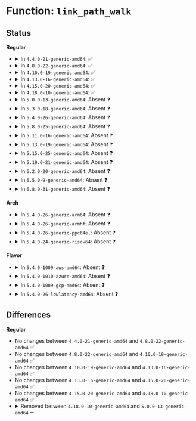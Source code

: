 # Function: <code>link_path_walk</code>

## Status
<b>Regular</b>
<ul>
<li>
<details>
<summary>In <code>4.4.0-21-generic-amd64</code>: ✅</summary>

```c
int link_path_walk(const char * name, struct nameidata * nd)
```

```json
{
  "name": "link_path_walk",
  "collision_type": "Unique Static",
  "inline_type": "No",
  "funcs": [
    {
      "addr": 18446744071581048720,
      "name": "link_path_walk",
      "external": false,
      "loc": "fs/namei.c:1896",
      "file": "fs/namei.c",
      "inline": "seen, unknown",
      "caller_inline": [],
      "caller_func": [
        "fs/namei.c:path_parentat",
        "fs/namei.c:path_lookupat",
        "fs/namei.c:path_mountpoint",
        "fs/namei.c:path_openat"
      ]
    }
  ],
  "symbols": [
    {
      "addr": 18446744071581048720,
      "name": "link_path_walk",
      "section": ".text",
      "bind": "STB_LOCAL",
      "size": 1451
    }
  ]
}
```
</details>
</li>
<li>
<details>
<summary>In <code>4.8.0-22-generic-amd64</code>: ✅</summary>

```c
int link_path_walk(const char * name, struct nameidata * nd)
```

```json
{
  "name": "link_path_walk",
  "collision_type": "Unique Static",
  "inline_type": "No",
  "funcs": [
    {
      "addr": 18446744071581206032,
      "name": "link_path_walk",
      "external": false,
      "loc": "fs/namei.c:2039",
      "file": "fs/namei.c",
      "inline": "seen, unknown",
      "caller_inline": [],
      "caller_func": [
        "fs/namei.c:path_openat",
        "fs/namei.c:path_mountpoint",
        "fs/namei.c:path_parentat",
        "fs/namei.c:path_lookupat"
      ]
    }
  ],
  "symbols": [
    {
      "addr": 18446744071581206032,
      "name": "link_path_walk",
      "section": ".text",
      "bind": "STB_LOCAL",
      "size": 1573
    }
  ]
}
```
</details>
</li>
<li>
<details>
<summary>In <code>4.10.0-19-generic-amd64</code>: ✅</summary>

```c
int link_path_walk(const char * name, struct nameidata * nd)
```

```json
{
  "name": "link_path_walk",
  "collision_type": "Unique Static",
  "inline_type": "No",
  "funcs": [
    {
      "addr": 18446744071581281008,
      "name": "link_path_walk",
      "external": false,
      "loc": "fs/namei.c:2032",
      "file": "fs/namei.c",
      "inline": "seen, unknown",
      "caller_inline": [],
      "caller_func": [
        "fs/namei.c:path_openat",
        "fs/namei.c:path_mountpoint",
        "fs/namei.c:path_parentat",
        "fs/namei.c:path_lookupat"
      ]
    }
  ],
  "symbols": [
    {
      "addr": 18446744071581281008,
      "name": "link_path_walk",
      "section": ".text",
      "bind": "STB_LOCAL",
      "size": 1578
    }
  ]
}
```
</details>
</li>
<li>
<details>
<summary>In <code>4.13.0-16-generic-amd64</code>: ✅</summary>

```c
int link_path_walk(const char * name, struct nameidata * nd)
```

```json
{
  "name": "link_path_walk",
  "collision_type": "Unique Static",
  "inline_type": "No",
  "funcs": [
    {
      "addr": 18446744071581330640,
      "name": "link_path_walk",
      "external": false,
      "loc": "fs/namei.c:2042",
      "file": "fs/namei.c",
      "inline": "seen, unknown",
      "caller_inline": [],
      "caller_func": [
        "fs/namei.c:path_openat",
        "fs/namei.c:path_mountpoint",
        "fs/namei.c:path_parentat",
        "fs/namei.c:path_lookupat"
      ]
    }
  ],
  "symbols": [
    {
      "addr": 18446744071581330640,
      "name": "link_path_walk",
      "section": ".text",
      "bind": "STB_LOCAL",
      "size": 1418
    }
  ]
}
```
</details>
</li>
<li>
<details>
<summary>In <code>4.15.0-20-generic-amd64</code>: ✅</summary>

```c
int link_path_walk(const char * name, struct nameidata * nd)
```

```json
{
  "name": "link_path_walk",
  "collision_type": "Unique Static",
  "inline_type": "No",
  "funcs": [
    {
      "addr": 18446744071581470768,
      "name": "link_path_walk",
      "external": false,
      "loc": "fs/namei.c:2040",
      "file": "fs/namei.c",
      "inline": "seen, unknown",
      "caller_inline": [],
      "caller_func": [
        "fs/namei.c:path_openat",
        "fs/namei.c:path_mountpoint",
        "fs/namei.c:path_parentat",
        "fs/namei.c:path_lookupat"
      ]
    }
  ],
  "symbols": [
    {
      "addr": 18446744071581470768,
      "name": "link_path_walk",
      "section": ".text",
      "bind": "STB_LOCAL",
      "size": 1436
    }
  ]
}
```
</details>
</li>
<li>
<details>
<summary>In <code>4.18.0-10-generic-amd64</code>: ✅</summary>

```c
int link_path_walk(const char * name, struct nameidata * nd)
```

```json
{
  "name": "link_path_walk",
  "collision_type": "Unique Static",
  "inline_type": "No",
  "funcs": [
    {
      "addr": 18446744071581629776,
      "name": "link_path_walk",
      "external": false,
      "loc": "fs/namei.c:2027",
      "file": "fs/namei.c",
      "inline": "seen, unknown",
      "caller_inline": [],
      "caller_func": [
        "fs/namei.c:path_openat",
        "fs/namei.c:path_mountpoint"
      ]
    }
  ],
  "symbols": [
    {
      "addr": 18446744071581629776,
      "name": "link_path_walk",
      "section": ".text",
      "bind": "STB_LOCAL",
      "size": 1338
    }
  ]
}
```
</details>
</li>
<li>
<details>
<summary>In <code>5.0.0-13-generic-amd64</code>: Absent ❓</summary>

```json
{
  "name": "link_path_walk",
  "collision_type": "Unique Static",
  "inline_type": "Selective",
  "funcs": [
    {
      "addr": 18446744071581726441,
      "name": "link_path_walk",
      "external": false,
      "loc": "fs/namei.c:2068",
      "file": "fs/namei.c",
      "inline": "not declared, inlined",
      "caller_inline": [
        "fs/namei.c:path_openat",
        "fs/namei.c:path_mountpoint"
      ],
      "caller_func": [
        "fs/namei.c:path_openat",
        "fs/namei.c:path_mountpoint"
      ]
    }
  ],
  "symbols": [
    {
      "addr": 18446744071581715952,
      "name": "link_path_walk.part.42",
      "section": ".text",
      "bind": "STB_LOCAL",
      "size": 1329
    }
  ]
}
```
</details>
</li>
<li>
<details>
<summary>In <code>5.3.0-18-generic-amd64</code>: Absent ❓</summary>

```json
{
  "name": "link_path_walk",
  "collision_type": "Unique Static",
  "inline_type": "Selective",
  "funcs": [
    {
      "addr": 18446744071581848340,
      "name": "link_path_walk",
      "external": false,
      "loc": "fs/namei.c:2066",
      "file": "fs/namei.c",
      "inline": "not declared, inlined",
      "caller_inline": [
        "fs/namei.c:path_openat",
        "fs/namei.c:path_mountpoint"
      ],
      "caller_func": [
        "fs/namei.c:path_openat",
        "fs/namei.c:path_mountpoint"
      ]
    }
  ],
  "symbols": [
    {
      "addr": 18446744071581833472,
      "name": "link_path_walk.part.0",
      "section": ".text",
      "bind": "STB_LOCAL",
      "size": 1346
    }
  ]
}
```
</details>
</li>
<li>
<details>
<summary>In <code>5.4.0-26-generic-amd64</code>: Absent ❓</summary>

```json
{
  "name": "link_path_walk",
  "collision_type": "Unique Static",
  "inline_type": "Selective",
  "funcs": [
    {
      "addr": 18446744071581920804,
      "name": "link_path_walk",
      "external": false,
      "loc": "fs/namei.c:2059",
      "file": "fs/namei.c",
      "inline": "not declared, inlined",
      "caller_inline": [
        "fs/namei.c:path_openat",
        "fs/namei.c:path_mountpoint"
      ],
      "caller_func": [
        "fs/namei.c:path_openat",
        "fs/namei.c:path_mountpoint"
      ]
    }
  ],
  "symbols": [
    {
      "addr": 18446744071581905936,
      "name": "link_path_walk.part.0",
      "section": ".text",
      "bind": "STB_LOCAL",
      "size": 1346
    }
  ]
}
```
</details>
</li>
<li>
<details>
<summary>In <code>5.8.0-25-generic-amd64</code>: Absent ❓</summary>

```json
{
  "name": "link_path_walk",
  "collision_type": "Unique Static",
  "inline_type": "Selective",
  "funcs": [
    {
      "addr": 18446744071582147493,
      "name": "link_path_walk",
      "external": false,
      "loc": "fs/namei.c:2105",
      "file": "fs/namei.c",
      "inline": "not declared, inlined",
      "caller_inline": [
        "fs/namei.c:path_openat",
        "fs/namei.c:path_parentat",
        "fs/namei.c:path_lookupat"
      ],
      "caller_func": [
        "fs/namei.c:path_openat",
        "fs/namei.c:path_parentat",
        "fs/namei.c:path_lookupat"
      ]
    }
  ],
  "symbols": [
    {
      "addr": 18446744071582139200,
      "name": "link_path_walk.part.0",
      "section": ".text",
      "bind": "STB_LOCAL",
      "size": 848
    }
  ]
}
```
</details>
</li>
<li>
<details>
<summary>In <code>5.11.0-16-generic-amd64</code>: Absent ❓</summary>

```json
{
  "name": "link_path_walk",
  "collision_type": "Unique Static",
  "inline_type": "Selective",
  "funcs": [
    {
      "addr": 18446744071582193733,
      "name": "link_path_walk",
      "external": false,
      "loc": "fs/namei.c:2101",
      "file": "fs/namei.c",
      "inline": "not declared, inlined",
      "caller_inline": [
        "fs/namei.c:path_openat",
        "fs/namei.c:path_parentat",
        "fs/namei.c:path_lookupat"
      ],
      "caller_func": [
        "fs/namei.c:path_openat",
        "fs/namei.c:path_parentat",
        "fs/namei.c:path_lookupat"
      ]
    }
  ],
  "symbols": [
    {
      "addr": 18446744071582186304,
      "name": "link_path_walk.part.0",
      "section": ".text",
      "bind": "STB_LOCAL",
      "size": 847
    }
  ]
}
```
</details>
</li>
<li>
<details>
<summary>In <code>5.13.0-19-generic-amd64</code>: Absent ❓</summary>

```json
{
  "name": "link_path_walk",
  "collision_type": "Unique Static",
  "inline_type": "Selective",
  "funcs": [
    {
      "addr": 18446744071582220805,
      "name": "link_path_walk",
      "external": false,
      "loc": "fs/namei.c:2187",
      "file": "fs/namei.c",
      "inline": "not declared, inlined",
      "caller_inline": [
        "fs/namei.c:path_openat",
        "fs/namei.c:path_parentat",
        "fs/namei.c:path_lookupat"
      ],
      "caller_func": [
        "fs/namei.c:path_openat",
        "fs/namei.c:path_parentat",
        "fs/namei.c:path_lookupat"
      ]
    }
  ],
  "symbols": [
    {
      "addr": 18446744071582207408,
      "name": "link_path_walk.part.0.constprop.0",
      "section": ".text",
      "bind": "STB_LOCAL",
      "size": 868
    }
  ]
}
```
</details>
</li>
<li>
<details>
<summary>In <code>5.15.0-25-generic-amd64</code>: Absent ❓</summary>

```json
{
  "name": "link_path_walk",
  "collision_type": "Unique Static",
  "inline_type": "Selective",
  "funcs": [
    {
      "addr": 18446744071582538853,
      "name": "link_path_walk",
      "external": false,
      "loc": "fs/namei.c:2215",
      "file": "fs/namei.c",
      "inline": "not declared, inlined",
      "caller_inline": [
        "fs/namei.c:path_openat",
        "fs/namei.c:path_parentat",
        "fs/namei.c:path_lookupat"
      ],
      "caller_func": [
        "fs/namei.c:path_openat",
        "fs/namei.c:path_parentat",
        "fs/namei.c:path_lookupat"
      ]
    }
  ],
  "symbols": [
    {
      "addr": 18446744071582525376,
      "name": "link_path_walk.part.0.constprop.0",
      "section": ".text",
      "bind": "STB_LOCAL",
      "size": 862
    }
  ]
}
```
</details>
</li>
<li>
<details>
<summary>In <code>5.19.0-21-generic-amd64</code>: Absent ❓</summary>

```json
{
  "name": "link_path_walk",
  "collision_type": "Unique Static",
  "inline_type": "Selective",
  "funcs": [
    {
      "addr": 18446744071583066825,
      "name": "link_path_walk",
      "external": false,
      "loc": "fs/namei.c:2261",
      "file": "fs/namei.c",
      "inline": "not declared, inlined",
      "caller_inline": [
        "fs/namei.c:path_openat",
        "fs/namei.c:path_parentat",
        "fs/namei.c:path_lookupat"
      ],
      "caller_func": [
        "fs/namei.c:path_openat",
        "fs/namei.c:path_parentat",
        "fs/namei.c:path_lookupat"
      ]
    }
  ],
  "symbols": [
    {
      "addr": 18446744071583063056,
      "name": "link_path_walk.part.0.constprop.0",
      "section": ".text",
      "bind": "STB_LOCAL",
      "size": 988
    }
  ]
}
```
</details>
</li>
<li>
<details>
<summary>In <code>6.2.0-20-generic-amd64</code>: Absent ❓</summary>

```json
{
  "name": "link_path_walk",
  "collision_type": "Unique Static",
  "inline_type": "Selective",
  "funcs": [
    {
      "addr": 18446744071583632921,
      "name": "link_path_walk",
      "external": false,
      "loc": "fs/namei.c:2238",
      "file": "fs/namei.c",
      "inline": "not declared, inlined",
      "caller_inline": [
        "fs/namei.c:path_openat",
        "fs/namei.c:path_parentat",
        "fs/namei.c:path_lookupat"
      ],
      "caller_func": [
        "fs/namei.c:path_openat",
        "fs/namei.c:path_parentat",
        "fs/namei.c:path_lookupat"
      ]
    }
  ],
  "symbols": [
    {
      "addr": 18446744071583629104,
      "name": "link_path_walk.part.0.constprop.0",
      "section": ".text",
      "bind": "STB_LOCAL",
      "size": 1007
    }
  ]
}
```
</details>
</li>
<li>
<details>
<summary>In <code>6.5.0-9-generic-amd64</code>: Absent ❓</summary>

```json
{
  "name": "link_path_walk",
  "collision_type": "Unique Static",
  "inline_type": "Selective",
  "funcs": [
    {
      "addr": 18446744071583852085,
      "name": "link_path_walk",
      "external": false,
      "loc": "fs/namei.c:2243",
      "file": "fs/namei.c",
      "inline": "not declared, inlined",
      "caller_inline": [
        "fs/namei.c:path_openat",
        "fs/namei.c:path_parentat",
        "fs/namei.c:path_lookupat"
      ],
      "caller_func": [
        "fs/namei.c:path_openat",
        "fs/namei.c:path_parentat",
        "fs/namei.c:path_lookupat"
      ]
    }
  ],
  "symbols": [
    {
      "addr": 18446744071583847216,
      "name": "link_path_walk.part.0.constprop.0",
      "section": ".text",
      "bind": "STB_LOCAL",
      "size": 951
    }
  ]
}
```
</details>
</li>
<li>
<details>
<summary>In <code>6.8.0-31-generic-amd64</code>: Absent ❓</summary>

```json
{
  "name": "link_path_walk",
  "collision_type": "Unique Static",
  "inline_type": "Selective",
  "funcs": [
    {
      "addr": 18446744071584059173,
      "name": "link_path_walk",
      "external": false,
      "loc": "fs/namei.c:2250",
      "file": "fs/namei.c",
      "inline": "not declared, inlined",
      "caller_inline": [
        "fs/namei.c:path_openat",
        "fs/namei.c:path_parentat",
        "fs/namei.c:path_lookupat"
      ],
      "caller_func": [
        "fs/namei.c:path_openat",
        "fs/namei.c:path_parentat",
        "fs/namei.c:path_lookupat"
      ]
    }
  ],
  "symbols": [
    {
      "addr": 18446744071584054032,
      "name": "link_path_walk.part.0.constprop.0",
      "section": ".text",
      "bind": "STB_LOCAL",
      "size": 953
    }
  ]
}
```
</details>
</li>
</ul>
<b>Arch</b>
<ul>
<li>
<details>
<summary>In <code>5.4.0-26-generic-arm64</code>: Absent ❓</summary>

```json
{
  "name": "link_path_walk",
  "collision_type": "Unique Static",
  "inline_type": "Selective",
  "funcs": [
    {
      "addr": 18446603336493401572,
      "name": "link_path_walk",
      "external": false,
      "loc": "fs/namei.c:2059",
      "file": "fs/namei.c",
      "inline": "not declared, inlined",
      "caller_inline": [
        "fs/namei.c:path_openat",
        "fs/namei.c:path_mountpoint"
      ],
      "caller_func": [
        "fs/namei.c:path_openat",
        "fs/namei.c:path_mountpoint"
      ]
    }
  ],
  "symbols": [
    {
      "addr": 18446603336493386720,
      "name": "link_path_walk.part.0",
      "section": ".text",
      "bind": "STB_LOCAL",
      "size": 1276
    }
  ]
}
```
</details>
</li>
<li>
<details>
<summary>In <code>5.4.0-26-generic-armhf</code>: Absent ❓</summary>

```json
{
  "name": "link_path_walk",
  "collision_type": "Unique Static",
  "inline_type": "Selective",
  "funcs": [
    {
      "addr": 3226987644,
      "name": "link_path_walk",
      "external": false,
      "loc": "fs/namei.c:2059",
      "file": "fs/namei.c",
      "inline": "not declared, inlined",
      "caller_inline": [
        "fs/namei.c:path_openat",
        "fs/namei.c:path_mountpoint",
        "fs/namei.c:path_parentat",
        "fs/namei.c:path_lookupat"
      ],
      "caller_func": [
        "fs/namei.c:path_openat",
        "fs/namei.c:path_mountpoint",
        "fs/namei.c:path_parentat",
        "fs/namei.c:path_lookupat"
      ]
    }
  ],
  "symbols": [
    {
      "addr": 3226979472,
      "name": "link_path_walk.part.0",
      "section": ".text",
      "bind": "STB_LOCAL",
      "size": 1320
    }
  ]
}
```
</details>
</li>
<li>
<details>
<summary>In <code>5.4.0-26-generic-ppc64el</code>: Absent ❓</summary>

```json
{
  "name": "link_path_walk",
  "collision_type": "Unique Static",
  "inline_type": "Selective",
  "funcs": [
    {
      "addr": 13835058055286958144,
      "name": "link_path_walk",
      "external": false,
      "loc": "fs/namei.c:2059",
      "file": "fs/namei.c",
      "inline": "not declared, inlined",
      "caller_inline": [
        "fs/namei.c:path_openat",
        "fs/namei.c:path_mountpoint"
      ],
      "caller_func": [
        "fs/namei.c:path_openat",
        "fs/namei.c:path_mountpoint"
      ]
    }
  ],
  "symbols": [
    {
      "addr": 13835058055286948176,
      "name": "link_path_walk.part.0",
      "section": ".text",
      "bind": "STB_LOCAL",
      "size": 1720
    }
  ]
}
```
</details>
</li>
<li>
<details>
<summary>In <code>5.4.0-24-generic-riscv64</code>: Absent ❓</summary>

```json
{
  "name": "link_path_walk",
  "collision_type": "Unique Static",
  "inline_type": "Selective",
  "funcs": [
    {
      "addr": 18446743936273113744,
      "name": "link_path_walk",
      "external": false,
      "loc": "fs/namei.c:2059",
      "file": "fs/namei.c",
      "inline": "not declared, inlined",
      "caller_inline": [
        "fs/namei.c:path_openat",
        "fs/namei.c:path_mountpoint",
        "fs/namei.c:path_parentat",
        "fs/namei.c:path_lookupat"
      ],
      "caller_func": [
        "fs/namei.c:path_openat",
        "fs/namei.c:path_mountpoint",
        "fs/namei.c:path_parentat",
        "fs/namei.c:path_lookupat"
      ]
    }
  ],
  "symbols": [
    {
      "addr": 18446743936273102292,
      "name": "link_path_walk.part.0",
      "section": ".text",
      "bind": "STB_LOCAL",
      "size": 972
    }
  ]
}
```
</details>
</li>
</ul>
<b>Flavor</b>
<ul>
<li>
<details>
<summary>In <code>5.4.0-1009-aws-amd64</code>: Absent ❓</summary>

```json
{
  "name": "link_path_walk",
  "collision_type": "Unique Static",
  "inline_type": "Selective",
  "funcs": [
    {
      "addr": 18446744071581889540,
      "name": "link_path_walk",
      "external": false,
      "loc": "fs/namei.c:2059",
      "file": "fs/namei.c",
      "inline": "not declared, inlined",
      "caller_inline": [
        "fs/namei.c:path_openat",
        "fs/namei.c:path_mountpoint"
      ],
      "caller_func": [
        "fs/namei.c:path_openat",
        "fs/namei.c:path_mountpoint"
      ]
    }
  ],
  "symbols": [
    {
      "addr": 18446744071581874672,
      "name": "link_path_walk.part.0",
      "section": ".text",
      "bind": "STB_LOCAL",
      "size": 1346
    }
  ]
}
```
</details>
</li>
<li>
<details>
<summary>In <code>5.4.0-1010-azure-amd64</code>: Absent ❓</summary>

```json
{
  "name": "link_path_walk",
  "collision_type": "Unique Static",
  "inline_type": "Selective",
  "funcs": [
    {
      "addr": 18446744071581827140,
      "name": "link_path_walk",
      "external": false,
      "loc": "fs/namei.c:2059",
      "file": "fs/namei.c",
      "inline": "not declared, inlined",
      "caller_inline": [
        "fs/namei.c:path_openat",
        "fs/namei.c:path_mountpoint"
      ],
      "caller_func": [
        "fs/namei.c:path_openat",
        "fs/namei.c:path_mountpoint"
      ]
    }
  ],
  "symbols": [
    {
      "addr": 18446744071581812272,
      "name": "link_path_walk.part.0",
      "section": ".text",
      "bind": "STB_LOCAL",
      "size": 1346
    }
  ]
}
```
</details>
</li>
<li>
<details>
<summary>In <code>5.4.0-1009-gcp-amd64</code>: Absent ❓</summary>

```json
{
  "name": "link_path_walk",
  "collision_type": "Unique Static",
  "inline_type": "Selective",
  "funcs": [
    {
      "addr": 18446744071581880852,
      "name": "link_path_walk",
      "external": false,
      "loc": "fs/namei.c:2059",
      "file": "fs/namei.c",
      "inline": "not declared, inlined",
      "caller_inline": [
        "fs/namei.c:path_openat",
        "fs/namei.c:path_mountpoint"
      ],
      "caller_func": [
        "fs/namei.c:path_openat",
        "fs/namei.c:path_mountpoint"
      ]
    }
  ],
  "symbols": [
    {
      "addr": 18446744071581865984,
      "name": "link_path_walk.part.0",
      "section": ".text",
      "bind": "STB_LOCAL",
      "size": 1346
    }
  ]
}
```
</details>
</li>
<li>
<details>
<summary>In <code>5.4.0-26-lowlatency-amd64</code>: Absent ❓</summary>

```json
{
  "name": "link_path_walk",
  "collision_type": "Unique Static",
  "inline_type": "Selective",
  "funcs": [
    {
      "addr": 18446744071581950356,
      "name": "link_path_walk",
      "external": false,
      "loc": "fs/namei.c:2059",
      "file": "fs/namei.c",
      "inline": "not declared, inlined",
      "caller_inline": [
        "fs/namei.c:path_openat",
        "fs/namei.c:path_mountpoint"
      ],
      "caller_func": [
        "fs/namei.c:path_openat",
        "fs/namei.c:path_mountpoint"
      ]
    }
  ],
  "symbols": [
    {
      "addr": 18446744071581943232,
      "name": "link_path_walk.part.0",
      "section": ".text",
      "bind": "STB_LOCAL",
      "size": 1329
    }
  ]
}
```
</details>
</li>
</ul>

## Differences
<b>Regular</b>
<ul>
<li>
No changes between <code>4.4.0-21-generic-amd64</code> and <code>4.8.0-22-generic-amd64</code> ✅
</li>
<li>
No changes between <code>4.8.0-22-generic-amd64</code> and <code>4.10.0-19-generic-amd64</code> ✅
</li>
<li>
No changes between <code>4.10.0-19-generic-amd64</code> and <code>4.13.0-16-generic-amd64</code> ✅
</li>
<li>
No changes between <code>4.13.0-16-generic-amd64</code> and <code>4.15.0-20-generic-amd64</code> ✅
</li>
<li>
No changes between <code>4.15.0-20-generic-amd64</code> and <code>4.18.0-10-generic-amd64</code> ✅
</li>
<li>
<details>
<summary>Removed between <code>4.18.0-10-generic-amd64</code> and <code>5.0.0-13-generic-amd64</code> ➖</summary>

```c
int link_path_walk(const char * name, struct nameidata * nd)
```
</details>
</li>
</ul>

